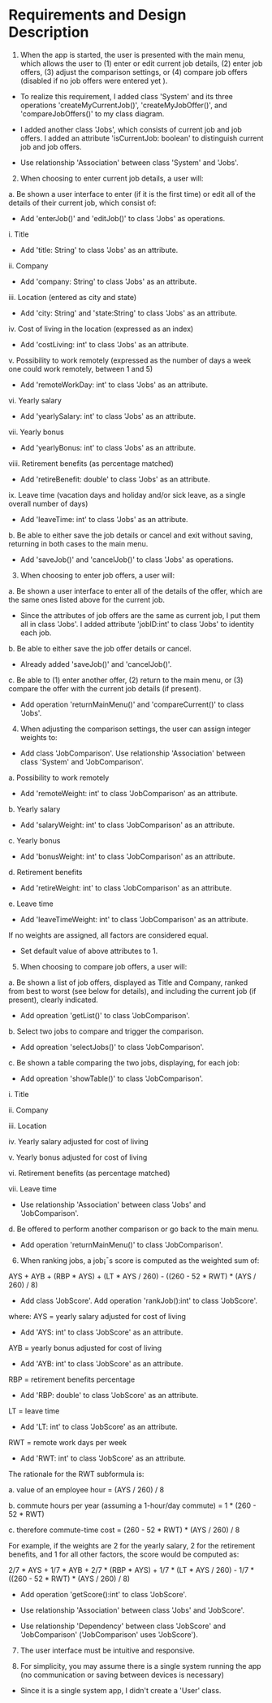 # Requirements and Design Description

1.	When the app is started, the user is presented with the main menu, which allows the user to 
(1) enter or edit current job details, (2) enter job offers, (3) adjust the comparison settings, 
or (4) compare job offers (disabled if no job offers were entered yet ). 

- To realize this requirement, I added class 'System' and its three operations 'createMyCurrentJob()', 'createMyJobOffer()', and 'compareJobOffers()' to my class diagram. 

- I added another class 'Jobs', which consists of current job and job offers. I added an attribute 'isCurrentJob: boolean' to distinguish current job and job offers.

- Use relationship 'Association' between class 'System' and 'Jobs'.


2.	When choosing to enter current job details, a user will:

a.	Be shown a user interface to enter (if it is the first time) or edit all of the details of their current job, which consist of:

- Add 'enterJob()' and 'editJob()' to class 'Jobs' as operations.

i.	Title

- Add 'title: String' to class 'Jobs' as an attribute.

ii.	Company

- Add 'company: String' to class 'Jobs' as an attribute.

iii.	Location (entered as city and state)

- Add 'city: String' and 'state:String' to class 'Jobs' as an attribute.

iv.	Cost of living in the location (expressed as an index)

- Add 'costLiving: int' to class 'Jobs' as an attribute.

v.	Possibility to work remotely (expressed as the number of days a week one could work remotely, between 1 and 5)

- Add 'remoteWorkDay: int' to class 'Jobs' as an attribute.

vi.	Yearly salary

- Add 'yearlySalary: int' to class 'Jobs' as an attribute.

vii.	Yearly bonus

- Add 'yearlyBonus: int' to class 'Jobs' as an attribute.

viii.	Retirement benefits (as percentage matched)

- Add 'retireBenefit: double' to class 'Jobs' as an attribute.

ix.	Leave time (vacation days and holiday and/or sick leave, as a single overall number of days)

- Add 'leaveTime: int' to class 'Jobs' as an attribute.

b.	Be able to either save the job details or cancel and exit without saving, returning in both cases to the main menu.

- Add 'saveJob()' and 'cancelJob()' to class 'Jobs' as operations.


3.	When choosing to enter job offers, a user will:

a.	Be shown a user interface to enter all of the details of the offer, which are the same ones listed above for the current job.

- Since the attributes of job offers are the same as current job, I put them all in class 'Jobs'. I added attribute 'jobID:int' to class 'Jobs' to identity each job.

b.	Be able to either save the job offer details or cancel.

- Already added 'saveJob()' and 'cancelJob()'.

c.	Be able to (1) enter another offer, (2) return to the main menu, or (3) compare the offer with the current job details (if present).

- Add operation 'returnMainMenu()' and 'compareCurrent()' to class 'Jobs'.


4.	When adjusting the comparison settings, the user can assign integer weights to:

- Add class 'JobComparison'. Use relationship 'Association' between class 'System' and 'JobComparison'.

a.	Possibility to work remotely

- Add 'remoteWeight: int' to class 'JobComparison' as an attribute.

b.	Yearly salary

- Add 'salaryWeight: int' to class 'JobComparison' as an attribute.

c.	Yearly bonus

- Add 'bonusWeight: int' to class 'JobComparison' as an attribute.

d.	Retirement benefits

- Add 'retireWeight: int' to class 'JobComparison' as an attribute.

e.	Leave time

- Add 'leaveTimeWeight: int' to class 'JobComparison' as an attribute.

If no weights are assigned, all factors are considered equal.

- Set default value of above attributes to 1.

5.	When choosing to compare job offers, a user will:

a.	Be shown a list of job offers, displayed as Title and Company, ranked from best to worst (see below for details), and including the current job (if present), clearly indicated.

- Add opreation 'getList()' to class 'JobComparison'.

b.	Select two jobs to compare and trigger the comparison.

- Add opreation 'selectJobs()' to class 'JobComparison'.

c.	Be shown a table comparing the two jobs, displaying, for each job:

- Add opreation 'showTable()' to class 'JobComparison'.

i.	Title

ii.	Company

iii.	Location

iv.	Yearly salary adjusted for cost of living

v.	Yearly bonus adjusted for cost of living

vi.	Retirement benefits (as percentage matched)

vii.	Leave time

- Use relationship 'Association' between class 'Jobs' and 'JobComparison'.

d.	Be offered to perform another comparison or go back to the main menu.

- Add operation 'returnMainMenu()' to class 'JobComparison'.


6.	When ranking jobs, a job¡¯s score is computed as the weighted sum of:

AYS + AYB + (RBP * AYS) + (LT * AYS / 260) - ((260 - 52 * RWT) * (AYS / 260) / 8)

- Add class 'JobScore'. Add operation 'rankJob():int' to class 'JobScore'.

where:
AYS = yearly salary adjusted for cost of living

- Add 'AYS: int' to class 'JobScore' as an attribute.

AYB = yearly bonus adjusted for cost of living

- Add 'AYB: int' to class 'JobScore' as an attribute.

RBP = retirement benefits percentage

- Add 'RBP: double' to class 'JobScore' as an attribute.

LT = leave time

- Add 'LT: int' to class 'JobScore' as an attribute.

RWT = remote work days per week

- Add 'RWT: int' to class 'JobScore' as an attribute.

The rationale for the RWT subformula is:

a.	value of an employee hour = (AYS / 260) / 8

b.	commute hours per year (assuming a 1-hour/day commute) =
1 * (260 - 52 * RWT)

c.	therefore commute-time cost = (260 - 52 * RWT) * (AYS / 260) / 8

For example, if the weights are 2 for the yearly salary, 2 for the retirement benefits, and 1 for all other factors, the score would be computed as:

2/7 * AYS + 1/7 * AYB + 2/7 * (RBP * AYS) + 1/7 * (LT * AYS / 260) - 1/7 * ((260 - 52 * RWT) * (AYS / 260) / 8)

- Add operation 'getScore():int' to class 'JobScore'.

- Use relationship 'Association' between class 'Jobs' and 'JobScore'.

- Use relationship 'Dependency' between class 'JobScore' and 'JobComparison' ('JobComparison' uses 'JobScore').


7.	The user interface must be intuitive and responsive.


8.	For simplicity, you may assume there is a single system running the app (no communication or saving between devices is necessary)

- Since it is a single system app, I didn't create a 'User' class.
